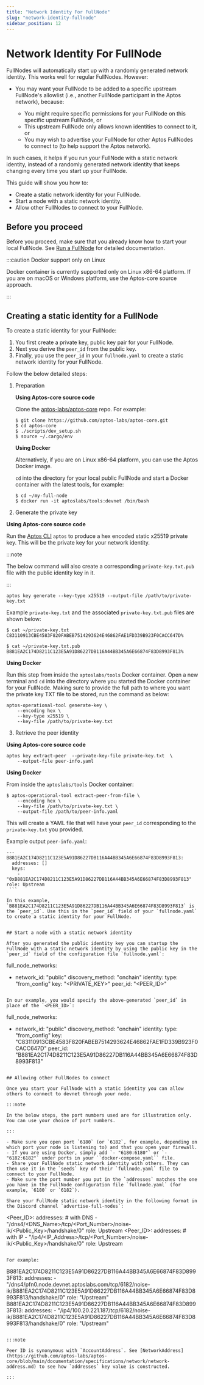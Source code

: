 ```yaml
---
title: "Network Identity For FullNode"
slug: "network-identity-fullnode"
sidebar_position: 12
---
```


# Network Identity For FullNode

FullNodes will automatically start up with a randomly generated network identity. This works well for regular FullNodes. However:

- You may want your FullNode to be added to a specific upstream FullNode's allowlist (i.e., another FullNode participant in the Aptos network), because:

  - You might require specific permissions for your FullNode on this specific upstream FullNode, or
  - This upstream FullNode only allows known identities to connect to it, or
  - You may wish to advertise your FullNode for other Aptos FullNodes to connect to (to help support the Aptos network).

In such cases, it helps if you run your FullNode with a static network identity, instead of a randomly generated network identity that keeps changing every time you start up your FullNode.

This guide will show you how to:

- Create a static network identity for your FullNode.
- Start a node with a static network identity.
- Allow other FullNodes to connect to your FullNode.

## Before you proceed

Before you proceed, make sure that you already know how to start your local FullNode. See [Run a FullNode](run-a-fullnode) for detailed documentation.

:::caution Docker support only on Linux

Docker container is currently supported only on Linux x86-64 platform. If you are on macOS or Windows platform, use the Aptos-core source approach.

:::

## Creating a static identity for a FullNode

To create a static identity for your FullNode:

1. You first create a private key, public key pair for your FullNode.
2. Next you derive the `peer_id` from the public key.
3. Finally, you use the `peer_id` in your `fullnode.yaml` to create a static network identity for your FullNode.

Follow the below detailed steps:

1. Preparation
    
    **Using Aptos-core source code**
    
    Clone the [aptos-labs/aptos-core](https://github.com/aptos-labs/aptos-core) repo. For example:

    ```
    $ git clone https://github.com/aptos-labs/aptos-core.git
    $ cd aptos-core
    $ ./scripts/dev_setup.sh
    $ source ~/.cargo/env
    ```

    **Using Docker**

    Alternatively, if you are on Linux x86-64 platform, you can use the Aptos Docker image.

    `cd` into the directory for your local public FullNode and start a Docker container with the latest tools, for example:

    ```
    $ cd ~/my-full-node
    $ docker run -it aptoslabs/tools:devnet /bin/bash
    ```

2. Generate the private key

  **Using Aptos-core source code**
  
  Run the [Aptos CLI](https://github.com/aptos-labs/aptos-core/blob/main/crates/aptos/README.md) `aptos` to produce a hex encoded static x25519 private key. This will be the private key for your network identity.

  :::note

  The below command will also create a corresponding `private-key.txt.pub` file with the public identity key in it.

  :::

  ```
  aptos key generate --key-type x25519 --output-file /path/to/private-key.txt

  ```

  Example `private-key.txt` and the associated `private-key.txt.pub` files are shown below:

  ```
  $ cat ~/private-key.txt
  C83110913CBE4583F820FABEB7514293624E46862FAE1FD339B923F0CACC647D%           

  $ cat ~/private-key.txt.pub
  B881EA2C174D8211C123E5A91D86227DB116A44BB345A6E66874F83D8993F813%
  ```

  **Using Docker**

  Run this step from inside the `aptoslabs/tools` Docker container. Open a new terminal and `cd` into the directory where you started the Docker container for your FullNode. Making sure to provide the full path to where you want the private key TXT file to be stored, run the command as below:

  ```
  aptos-operational-tool generate-key \
      --encoding hex \
      --key-type x25519 \
      --key-file /path/to/private-key.txt
  ```

3. Retrieve the peer identity
  
  **Using Aptos-core source code**

  ```
  aptos key extract-peer  --private-key-file private-key.txt  \
      --output-file peer-info.yaml
  ```

   **Using Docker**

   From inside the `aptoslabs/tools` Docker container:

   ```
   $ aptos-operational-tool extract-peer-from-file \
       --encoding hex \
       --key-file /path/to/private-key.txt \
       --output-file /path/to/peer-info.yaml
   ```

  This will create a YAML file that will have your `peer_id` corresponding to the `private-key.txt` you provided.

  Example output `peer-info.yaml`:

   ```
   ---
   B881EA2C174D8211C123E5A91D86227DB116A44BB345A6E66874F83D8993F813:
     addresses: []
     keys:
       - "0xB881EA2C174D8211C123E5A91D86227DB116A44BB345A6E66874F83D8993F813"
   role: Upstream
    ```

  In this example, `B881EA2C174D8211C123E5A91D86227DB116A44BB345A6E66874F83D8993F813` is the `peer_id`. Use this in the `peer_id` field of your `fullnode.yaml` to create a static identity for your FullNode.


## Start a node with a static network identity

After you generated the public identity key you can startup the FullNode with a static network identity by using the public key in the `peer_id` field of the configuration file `fullnode.yaml`:

```
full_node_networks:
- network_id: "public"
  discovery_method: "onchain"
  identity:
    type: "from_config"
    key: "<PRIVATE_KEY>"
    peer_id: "<PEER_ID>"
```

In our example, you would specify the above-generated `peer_id` in place of the `<PEER_ID>`:

```
full_node_networks:
- network_id: "public"
  discovery_method: "onchain"
  identity:
    type: "from_config"
    key: "C83110913CBE4583F820FABEB7514293624E46862FAE1FD339B923F0CACC647D"
    peer_id: "B881EA2C174D8211C123E5A91D86227DB116A44BB345A6E66874F83D8993F813"
```

## Allowing other FullNodes to connect

Once you start your FullNode with a static identity you can allow others to connect to devnet through your node.

:::note

In the below steps, the port numbers used are for illustration only. You can use your choice of port numbers.

:::

- Make sure you open port `6180` (or `6182`, for example, depending on which port your node is listening to) and that you open your firewall.
- If you are using Docker, simply add `- "6180:6180"` or `- "6182:6182"` under ports in your ``docker-compose.yaml`` file.
- Share your FullNode static network identity with others. They can then use it in the `seeds` key of their `fullnode.yaml` file to connect to your FullNode.
- Make sure the port number you put in the `addresses` matches the one you have in the FullNode configuration file `fullnode.yaml` (for example, `6180` or `6182`).

Share your FullNode static network identity in the following format in the Discord channel `advertise-full-nodes`:

  ```
  <Peer_ID>:
    addresses:
    # with DNS
    - "/dns4/<DNS_Name>/tcp/<Port_Number>/noise-ik/<Public_Key>/handshake/0"
    role: Upstream
  <Peer_ID>:
    addresses:
    # with IP
    - "/ip4/<IP_Address>/tcp/<Port_Number>/noise-ik/<Public_Key>/handshake/0"
    role: Upstream
  ```

 For example:

  ```
  B881EA2C174D8211C123E5A91D86227DB116A44BB345A6E66874F83D8993F813:
    addresses:
    - "/dns4/pfn0.node.devnet.aptoslabs.com/tcp/6182/noise-ik/B881EA2C174D8211C123E5A91D86227DB116A44BB345A6E66874F83D8993F813/handshake/0"
    role: "Upstream"
  B881EA2C174D8211C123E5A91D86227DB116A44BB345A6E66874F83D8993F813:
    addresses:
    - "/ip4/100.20.221.187/tcp/6182/noise-ik/B881EA2C174D8211C123E5A91D86227DB116A44BB345A6E66874F83D8993F813/handshake/0"
    role: "Upstream"
  ```

:::note

Peer ID is synonymous with `AccountAddress`. See [NetworkAddress](https://github.com/aptos-labs/aptos-core/blob/main/documentation/specifications/network/network-address.md) to see how `addresses` key value is constructed.

:::
